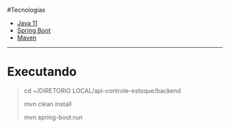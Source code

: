 #Tecnologias

- [Java 11](https://www.oracle.com/br/java/technologies/javase/jdk11-archive-downloads.html)
- [Spring Boot](https://spring.io/projects/spring-boot)
- [Maven](https://maven.apache.org/guides/getting-started/windows-prerequisites.html)

---

# Executando

> cd ~/DIRETORIO LOCAL/api-controle-estoque/backend
>
> mvn clean install
>
> mvn spring-boot:run
